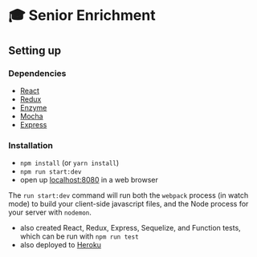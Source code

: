 # 🎓 Senior Enrichment

## Setting up

### Dependencies

* [React](https://reactjs.org)
* [Redux](https://redux.js.org)
* [Enzyme](https://airbnb.io/enzyme)
* [Mocha](https://mochajs.org)
* [Express](https://expressjs.com)

### Installation

* `npm install` (or `yarn install`)
* `npm run start:dev`
* open up [localhost:8080](http://localhost:8080) in a web browser

The `run start:dev` command will run both the `webpack` process (in watch mode) to build your client-side javascript files, and the Node process for your server with `nodemon`.

* also created React, Redux, Express, Sequelize, and Function tests, which can be run with `npm run test`
* also deployed to [Heroku](https://senior-enrichment-btam.herokuapp.com)